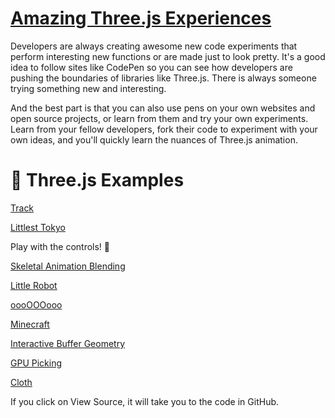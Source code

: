# [Amazing Three.js Experiences](https://edrodrigues.com.br/blog/15-experiencias-de-javascript-three-js-alucinantes/)

Developers are always creating awesome new code experiments that perform interesting new functions or are made just to look pretty. It's a good idea to follow sites like CodePen so you can see how developers are pushing the boundaries of libraries like Three.js. There is always someone trying something new and interesting.

And the best part is that you can also use pens on your own websites and open source projects, or learn from them and try your own experiments. Learn from your fellow developers, fork their code to experiment with your own ideas, and you'll quickly learn the nuances of Three.js animation.


# 🥉 Three.js Examples

[Track](https://demos.littleworkshop.fr/track)

[Littlest Tokyo](https://threejs.org/examples/#webgl_animation_keyframes)

Play with the controls! 🤩

[Skeletal Animation Blending](https://threejs.org/examples/#webgl_animation_skinning_blending)

[Little Robot](https://threejs.org/examples/#webgl_animation_skinning_morph)

[oooOOOooo](https://threejs.org/examples/#webgl_effects_anaglyph)

[Minecraft](https://threejs.org/examples/#webgl_geometry_minecraft)

[Interactive Buffer Geometry](https://threejs.org/examples/#webgl_interactive_buffergeometry)

[GPU Picking](https://threejs.org/examples/#webgl_interactive_cubes_gpu)

<!--[Simple Cloth Simulation](https://threejs.org/examples#webgl_animation_cloth)-->

<!--https://github.com/mrdoob/three.js/blob/master/examples/webgl_animation_cloth.html-->

<!-- okay, fine... -->

[Cloth](https://threejs.org/examples/?q=cloth#physics_ammo_cloth)

If you click on View Source, it will take you to the code in GitHub.
